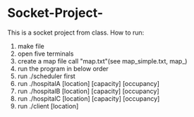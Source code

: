 # Socket-Project-

This is a socket project from class.
How to run:
1. make file
2. open five terminals
3. create a map file call "map.txt"(see map_simple.txt, map_)
5. run the program in below order
6. run ./scheduler first 
7. run ./hospitalA [location] [capacity] [occupancy]
8. run ./hospitalB [location] [capacity] [occupancy]
9. run ./hospitalC [location] [capacity] [occupancy]
10. run ./client [location]
